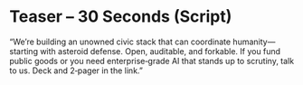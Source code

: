 # Teaser – 30 Seconds (Script)

“We’re building an unowned civic stack that can coordinate humanity—starting with asteroid defense. Open, auditable, and forkable. If you fund public goods or you need enterprise‑grade AI that stands up to scrutiny, talk to us. Deck and 2‑pager in the link.”

